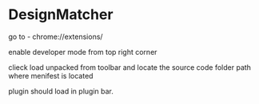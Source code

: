 # DesignMatcher

go to - chrome://extensions/

enable developer mode from top right corner

clieck load unpacked from toolbar and locate the source code folder path where menifest is located

plugin should load in plugin bar.
